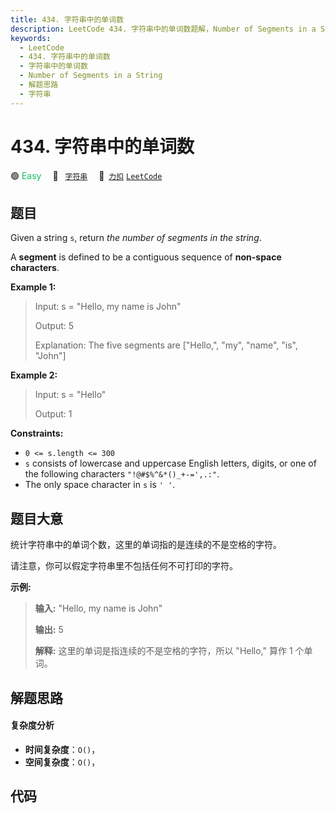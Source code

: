 ```yaml
---
title: 434. 字符串中的单词数
description: LeetCode 434. 字符串中的单词数题解，Number of Segments in a String，包含解题思路、复杂度分析以及完整的 JavaScript 代码实现。
keywords:
  - LeetCode
  - 434. 字符串中的单词数
  - 字符串中的单词数
  - Number of Segments in a String
  - 解题思路
  - 字符串
---
```


# 434. 字符串中的单词数

🟢 <font color=#15bd66>Easy</font>&emsp; 🔖&ensp; [`字符串`](/tag/string.md)&emsp; 🔗&ensp;[`力扣`](https://leetcode.cn/problems/number-of-segments-in-a-string) [`LeetCode`](https://leetcode.com/problems/number-of-segments-in-a-string)

## 题目

Given a string `s`, return _the number of segments in the string_.

A **segment** is defined to be a contiguous sequence of **non-space
characters**.



**Example 1:**

> Input: s = "Hello, my name is John"
> 
> Output: 5
> 
> Explanation: The five segments are ["Hello,", "my", "name", "is", "John"]

**Example 2:**

> Input: s = "Hello"
> 
> Output: 1

**Constraints:**

  * `0 <= s.length <= 300`
  * `s` consists of lowercase and uppercase English letters, digits, or one of the following characters `"!@#$%^&*()_+-=',.:"`.
  * The only space character in `s` is `' '`.


## 题目大意

统计字符串中的单词个数，这里的单词指的是连续的不是空格的字符。

请注意，你可以假定字符串里不包括任何不可打印的字符。

**示例:**

> 
> 
> 
> 
> 
> **输入:** "Hello, my name is John"
> 
> **输出:** 5
> 
> **解释:** 这里的单词是指连续的不是空格的字符，所以 "Hello," 算作 1 个单词。
> 
> 


## 解题思路

#### 复杂度分析

- **时间复杂度**：`O()`，
- **空间复杂度**：`O()`，

## 代码

```javascript

```